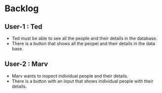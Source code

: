 # Backlog

## User-1 : Ted

- Ted must be able to see all the people and their details in the database.
- There is a button that shows all the peopel and their details in the data base.

## User-2 : Marv

- Marv wants to inspect individual people and their details.
- There is a button with an input that shows individual people with their details.
